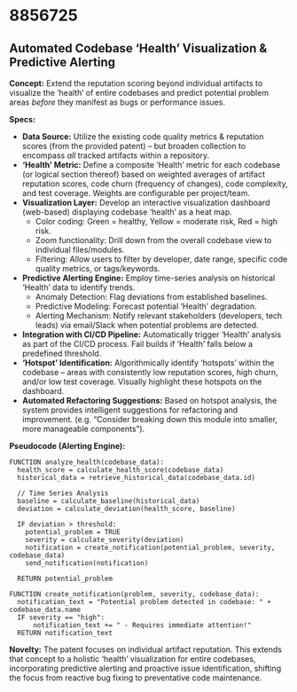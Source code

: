 # 8856725

## Automated Codebase ‘Health’ Visualization & Predictive Alerting

**Concept:** Extend the reputation scoring beyond individual artifacts to visualize the ‘health’ of entire codebases and predict potential problem areas *before* they manifest as bugs or performance issues.

**Specs:**

*   **Data Source:** Utilize the existing code quality metrics & reputation scores (from the provided patent) – but broaden collection to encompass *all* tracked artifacts within a repository.
*   **‘Health’ Metric:** Define a composite ‘Health’ metric for each codebase (or logical section thereof) based on weighted averages of artifact reputation scores, code churn (frequency of changes), code complexity, and test coverage. Weights are configurable per project/team.
*   **Visualization Layer:** Develop an interactive visualization dashboard (web-based) displaying codebase ‘health’ as a heat map. 
    *   Color coding: Green = healthy, Yellow = moderate risk, Red = high risk.
    *   Zoom functionality: Drill down from the overall codebase view to individual files/modules.
    *   Filtering: Allow users to filter by developer, date range, specific code quality metrics, or tags/keywords.
*   **Predictive Alerting Engine:** Employ time-series analysis on historical ‘Health’ data to identify trends.
    *   Anomaly Detection: Flag deviations from established baselines.
    *   Predictive Modeling: Forecast potential ‘Health’ degradation.
    *   Alerting Mechanism: Notify relevant stakeholders (developers, tech leads) via email/Slack when potential problems are detected.
*   **Integration with CI/CD Pipeline:**  Automatically trigger ‘Health’ analysis as part of the CI/CD process. Fail builds if ‘Health’ falls below a predefined threshold.
*   **‘Hotspot’ Identification:** Algorithmically identify ‘hotspots’ within the codebase – areas with consistently low reputation scores, high churn, and/or low test coverage.  Visually highlight these hotspots on the dashboard.
*   **Automated Refactoring Suggestions:** Based on hotspot analysis, the system provides intelligent suggestions for refactoring and improvement. (e.g. “Consider breaking down this module into smaller, more manageable components”).

**Pseudocode (Alerting Engine):**

```
FUNCTION analyze_health(codebase_data):
  health_score = calculate_health_score(codebase_data)
  historical_data = retrieve_historical_data(codebase_data.id)

  // Time Series Analysis
  baseline = calculate_baseline(historical_data)
  deviation = calculate_deviation(health_score, baseline)

  IF deviation > threshold:
    potential_problem = TRUE
    severity = calculate_severity(deviation)
    notification = create_notification(potential_problem, severity, codebase_data)
    send_notification(notification)

  RETURN potential_problem

FUNCTION create_notification(problem, severity, codebase_data):
  notification_text = "Potential problem detected in codebase: " + codebase_data.name
  IF severity == "high":
      notification_text += " - Requires immediate attention!"
  RETURN notification_text
```

**Novelty:** The patent focuses on individual artifact reputation. This extends that concept to a holistic ‘health’ visualization for entire codebases, incorporating predictive alerting and proactive issue identification, shifting the focus from reactive bug fixing to preventative code maintenance.